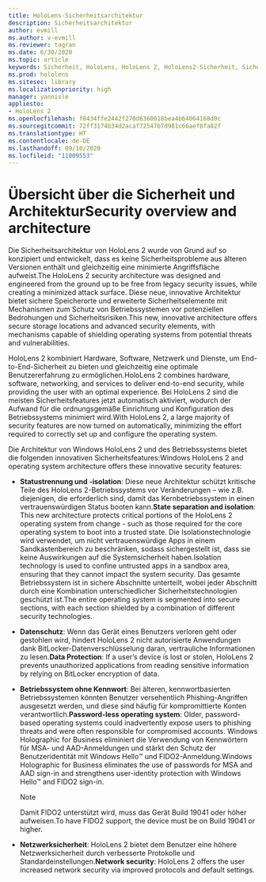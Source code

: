```yaml
---
title: HoloLens-Sicherheitsarchitektur
description: Sicherheitsarchitektur
author: evmill
ms.author: v-evmill
ms.reviewer: tagran
ms.date: 6/30/2020
ms.topic: article
keywords: Sicherheit, HoloLens, HoloLens 2, HoloLens2-Sicherheit, Sicherheitsübersicht, Sicherheitsarchitektur, Architektur, HoloLens 2-Architektur
ms.prod: hololens
ms.sitesec: library
ms.localizationpriority: high
manager: yannisle
appliesto:
- HoloLens 2
ms.openlocfilehash: f8434ffe2442f270d6360018bea4b64064168d0c
ms.sourcegitcommit: 72ff3174b34d2acaf72547b7d981c66aef8fa82f
ms.translationtype: HT
ms.contentlocale: de-DE
ms.lasthandoff: 09/10/2020
ms.locfileid: "11009553"
---
```

# <span data-ttu-id="0557e-104">Übersicht über die Sicherheit und Architektur</span><span class="sxs-lookup"><span data-stu-id="0557e-104">Security overview and architecture</span></span>

<span data-ttu-id="0557e-105">Die Sicherheitsarchitektur von HoloLens 2 wurde von Grund auf so konzipiert und entwickelt, dass es keine Sicherheitsprobleme aus älteren Versionen enthält und gleichzeitig eine minimierte Angriffsfläche aufweist.</span><span class="sxs-lookup"><span data-stu-id="0557e-105">The HoloLens 2 security architecture was designed and engineered from the ground up to be free from legacy security issues, while creating a minimized attack surface.</span></span> <span data-ttu-id="0557e-106">Diese neue, innovative Architektur bietet sichere Speicherorte und erweiterte Sicherheitselemente mit Mechanismen zum Schutz von Betriebssystemen vor potenziellen Bedrohungen und Sicherheitsrisiken.</span><span class="sxs-lookup"><span data-stu-id="0557e-106">This new, innovative architecture offers secure storage locations and advanced security elements, with mechanisms capable of shielding operating systems from potential threats and vulnerabilities.</span></span>

<span data-ttu-id="0557e-107">HoloLens 2 kombiniert Hardware, Software, Netzwerk und Dienste, um End-to-End-Sicherheit zu bieten und gleichzeitig eine optimale Benutzererfahrung zu ermöglichen.</span><span class="sxs-lookup"><span data-stu-id="0557e-107">HoloLens 2 combines hardware, software, networking, and services to deliver end-to-end security, while providing the user with an optimal experience.</span></span> <span data-ttu-id="0557e-108">Bei HoloLens 2 sind die meisten Sicherheitsfeatures jetzt automatisch aktiviert, wodurch der Aufwand für die ordnungsgemäße Einrichtung und Konfiguration des Betriebssystems minimiert wird.</span><span class="sxs-lookup"><span data-stu-id="0557e-108">With HoloLens 2, a large majority of security features are now turned on automatically, minimizing the effort required to correctly set up and configure the operating system.</span></span>

<span data-ttu-id="0557e-109">Die Architektur von Windows HoloLens 2 und des Betriebssystems bietet die folgenden innovativen Sicherheitsfeatures:</span><span class="sxs-lookup"><span data-stu-id="0557e-109">Windows HoloLens 2 and operating system architecture offers these innovative security features:</span></span>

  * <span data-ttu-id="0557e-110">**Statustrennung und -isolation**: Diese neue Architektur schützt kritische Teile des HoloLens 2-Betriebssystems vor Veränderungen – wie z.B. diejenigen, die erforderlich sind, damit das Kernbetriebssystem in einen vertrauenswürdigen Status booten kann.</span><span class="sxs-lookup"><span data-stu-id="0557e-110">**State separation and isolation**:  This new architecture protects critical portions of the HoloLens 2 operating system from change - such as those required for the core operating system to boot into a trusted state.</span></span> <span data-ttu-id="0557e-111">Die Isolationstechnologie wird verwendet, um nicht vertrauenswürdige Apps in einem Sandkastenbereich zu beschränken, sodass sichergestellt ist, dass sie keine Auswirkungen auf die Systemsicherheit haben.</span><span class="sxs-lookup"><span data-stu-id="0557e-111">Isolation technology is used to confine untrusted apps in a sandbox area, ensuring that they cannot impact the system security.</span></span> <span data-ttu-id="0557e-112">Das gesamte Betriebssystem ist in sichere Abschnitte unterteilt, wobei jeder Abschnitt durch eine Kombination unterschiedlicher Sicherheitstechnologien geschützt ist.</span><span class="sxs-lookup"><span data-stu-id="0557e-112">The entire operating system is segmented into secure sections, with each section shielded by a combination of different security technologies.</span></span>
  
  * <span data-ttu-id="0557e-113">**Datenschutz**: Wenn das Gerät eines Benutzers verloren geht oder gestohlen wird, hindert HoloLens 2 nicht autorisierte Anwendungen dank BitLocker-Datenverschlüsselung daran, vertrauliche Informationen zu lesen.</span><span class="sxs-lookup"><span data-stu-id="0557e-113">**Data Protection**: If a user’s device is lost or stolen, HoloLens 2 prevents unauthorized applications from reading sensitive information by relying on BitLocker encryption of data.</span></span> 
  
  * <span data-ttu-id="0557e-114">**Betriebssystem ohne Kennwort**: Bei älteren, kennwortbasierten Betriebssystemen könnten Benutzer versehentlich Phishing-Angriffen ausgesetzt werden, und diese sind häufig für kompromittierte Konten verantwortlich.</span><span class="sxs-lookup"><span data-stu-id="0557e-114">**Password-less operating system**:  Older, password-based operating systems could inadvertently expose users to phishing threats and were often responsible for compromised accounts.</span></span> <span data-ttu-id="0557e-115">Windows Holographic for Business eliminiert die Verwendung von Kennwörtern für MSA- und AAD-Anmeldungen und stärkt den Schutz der Benutzeridentität mit Windows Hello™ und FIDO2-Anmeldung.</span><span class="sxs-lookup"><span data-stu-id="0557e-115">Windows Holographic for Business eliminates the use of passwords for MSA and AAD sign-in and strengthens user-identity protection with Windows Hello™ and FIDO2 sign-in.</span></span> 
  
    > [!NOTE]
    > <span data-ttu-id="0557e-116">Damit FIDO2 unterstützt wird, muss das Gerät Build 19041 oder höher aufweisen.</span><span class="sxs-lookup"><span data-stu-id="0557e-116">To have FIDO2 support, the device must be on Build 19041 or higher.</span></span> 

  * <span data-ttu-id="0557e-117">**Netzwerksicherheit**: HoloLens 2 bietet dem Benutzer eine höhere Netzwerksicherheit durch verbesserte Protokolle und Standardeinstellungen.</span><span class="sxs-lookup"><span data-stu-id="0557e-117">**Network security**: HoloLens 2 offers the user increased network security via improved protocols and default settings.</span></span>
